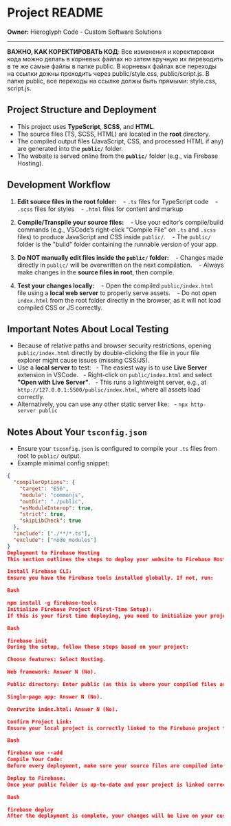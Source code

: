 # Project README

**Owner:** Hieroglyph Code - Custom Software Solutions

---
**ВАЖНО, КАК КОРЕКТИРОВАТЬ КОД**: 
Все изменения и коректировки кода можно делать в корневых файлах но затем вручную их переводить в те же самые файлы в папке public. В корневых файлах все переходы на ссылки дожны проходить через public/style.css, public/script.js. В папке public, все переходы на ссылке должы быть прямыми: style.css, script.js. 

## Project Structure and Deployment

- This project uses **TypeScript**, **SCSS**, and **HTML**.
- The source files (TS, SCSS, HTML) are located in the **root** directory.
- The compiled output files (JavaScript, CSS, and processed HTML if any) are generated into the **`public/`** folder.
- The website is served online from the **`public/`** folder (e.g., via Firebase Hosting).

## Development Workflow

1. **Edit source files in the root folder:**
   - `.ts` files for TypeScript code
   - `.scss` files for styles
   - `.html` files for content and markup

2. **Compile/Transpile your source files:**
   - Use your editor’s compile/build commands (e.g., VSCode’s right-click "Compile File" on `.ts` and `.scss` files) to produce JavaScript and CSS inside `public/`.
   - The `public/` folder is the "build" folder containing the runnable version of your app.

3. **Do NOT manually edit files inside the `public/` folder:**
   - Changes made directly in `public/` will be overwritten on the next compilation.
   - Always make changes in the **source files in root**, then compile.

4. **Test your changes locally:**
   - Open the compiled `public/index.html` file using a **local web server** to properly serve assets.
   - Do not open `index.html` from the root folder directly in the browser, as it will not load compiled CSS or JS correctly.

## Important Notes About Local Testing

- Because of relative paths and browser security restrictions, opening `public/index.html` directly by double-clicking the file in your file explorer might cause issues (missing CSS/JS).
- Use a **local server** to test:
  - The easiest way is to use **Live Server** extension in VSCode.
  - Right-click on `public/index.html` and select **"Open with Live Server"**.
  - This runs a lightweight server, e.g., at `http://127.0.0.1:5500/public/index.html`, where all assets load correctly.
- Alternatively, you can use any other static server like:
  - `npx http-server public`

## Notes About Your `tsconfig.json`

- Ensure your `tsconfig.json` is configured to compile your `.ts` files from root to `public/` output.
- Example minimal config snippet:

```json
{
  "compilerOptions": {
    "target": "ES6",
    "module": "commonjs",
    "outDir": "./public",
    "esModuleInterop": true,
    "strict": true,
    "skipLibCheck": true
  },
  "include": ["./**/*.ts"],
  "exclude": ["node_modules"]
}
Deployment to Firebase Hosting
This section outlines the steps to deploy your website to Firebase Hosting using the command-line interface.

Install Firebase CLI:
Ensure you have the Firebase tools installed globally. If not, run:

Bash

npm install -g firebase-tools
Initialize Firebase Project (First-Time Setup):
If this is your first time deploying, you need to initialize your project. In your terminal, run:

Bash

firebase init
During the setup, follow these steps based on your project:

Choose features: Select Hosting.

Web framework: Answer N (No).

Public directory: Enter public (as this is where your compiled files are).

Single-page app: Answer N (No).

Overwrite index.html: Answer N (No).

Confirm Project Link:
Ensure your local project is correctly linked to the Firebase project that has your domain lebend-ich.ch. The .firebaserc file should point to the correct project ID. If not, use:

Bash

firebase use --add
Compile Your Code:
Before every deployment, make sure your source files are compiled into the public folder. Use your build command or manual process to ensure the latest changes are ready.

Deploy to Firebase:
Once your public folder is up-to-date and your project is linked correctly, run the deployment command:

Bash

firebase deploy
After the deployment is complete, your changes will be live on your custom domain, https://lebend-ich.ch/.